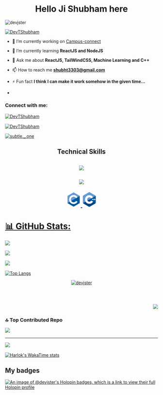 <!--  <p align="center"><img src="https://github.com/DevJSter/DevJSter/assets/115056248/ed69418e-ba93-4502-b3c1-408b0e0ac278" /> </p> -->
<h1 align="center">Hello Ji Shubham here</h1>
<p align="left"> <img src="https://komarev.com/ghpvc/?username=devjster&label=Profile%20views&color=0e75b6&style=flat" alt="devjster" /> </p>

<p align="left"> <a href="https://twitter.com/DevTShubham" target="blank"><img src="https://img.shields.io/twitter/follow/DevTShubham?logo=twitter&style=for-the-badge" alt="DevTShubham" /></a> </p>

- 🔭 I’m currently working on [Campus-connect](https://github.com/RizzlingDev-s/Campus-Connect)

- 🌱 I’m currently learning **ReactJS and NodeJS**

- 💬 Ask me about **ReactJS, TailWindCSS, Machine Learning and C++**

- 📫 How to reach me **shubht3303@gmail.com**

- ⚡ Fun fact **I think I can make it work somehow in the given time...**
- 
<h3 align="left">Connect with me:</h3>
<p align="left">
<a href="https://twitter.com/devtshubham" target="blank"><img align="center" src="https://raw.githubusercontent.com/rahuldkjain/github-profile-readme-generator/master/src/images/icons/Social/twitter.svg" alt="DevTShubham" height="30" width="40" /></a>
  
<a href="https://linkedin.com/in/devtshubham" target="blank"><img align="center" src="https://raw.githubusercontent.com/rahuldkjain/github-profile-readme-generator/master/src/images/icons/Social/linked-in-alt.svg" alt="DevTShubham" height="30" width="40" /></a>

<a href="https://instagram.com/subtle._.one" target="blank"><img align="center" src="https://raw.githubusercontent.com/rahuldkjain/github-profile-readme-generator/master/src/images/icons/Social/instagram.svg" alt="subtle._.one" height="30" width="40" /></a>
</p>
<p align="center"> <h2 align="center" > Technical Skills <h2> </p>
<p align="center">
  <a >
    <img src="https://skillicons.dev/icons?i=js,mongodb,express,react,nodejs,typescript,next,mysql" />
  </a>
</p>
<p align="center">
  <a>
    <img src="https://skillicons.dev/icons?i=html,css,bootstrap,tailwind,figma,git,github,wordpress" />
  </a>
</p>
<p align="center"> 
<a href="https://www.cprogramming.com/" target="_blank" rel="noreferrer"> <img src="https://raw.githubusercontent.com/devicons/devicon/master/icons/c/c-original.svg" alt="c" width="48" height="48"/> </a> <a href="https://www.w3schools.com/cpp/" target="_blank" rel="noreferrer"> <img src="https://raw.githubusercontent.com/devicons/devicon/master/icons/cplusplus/cplusplus-original.svg" alt="cplusplus" width="48" height="48"/>
</div>


# 📊 GitHub Stats:
![](https://github-readme-stats.vercel.app/api?username=devjster&theme=dark&hide_border=false&include_all_commits=false&count_private=false)<br/></p>
![](https://github-readme-streak-stats.herokuapp.com/?user=devjster&theme=dark&hide_border=false)<br/></p>
![](https://github-readme-stats.vercel.app/api/top-langs/?username=devjster&theme=dark&hide_border=false&include_all_commits=false&count_private=false&layout=compact)</p>
![Top Langs](https://github-readme-stats.vercel.app/api/top-langs/?username=devjster&langs_count=8&theme=dark&hide_border=false&include_all_commits=false&count_private=false)


<p align="center"> <a href="https://github-profile-trophy.vercel.app/?username=ryo-ma&theme=onedark"><img src="https://github-profile-trophy.vercel.app/?username=devjster&theme=gotham&hide_border=true&line_height=27" alt="devjster" /></a> </p>
</br></br>
<p align="right"> <img src= "https://stats.quine.sh/DevJSter/github?theme=dark"> </p>

### 🔝 Top Contributed Repo
![](https://github-contributor-stats.vercel.app/api?username=devjster&limit=5&theme=tokyonight&combine_all_yearly_contributions=true)

---
[![](https://visitcount.itsvg.in/api?id=devjster&icon=0&color=0)](https://visitcount.itsvg.in)

[![Harlok's WakaTime stats](https://github-readme-stats.vercel.app/api/wakatime?username=devjster)](https://github.com/devjster/github-readme-stats)
<!-- Proudly created with GPRM ( https://gprm.itsvg.in ) -->
## My badges
[![An image of @devjster's Holopin badges, which is a link to view their full Holopin profile](https://holopin.me/devjster)](https://holopin.io/@devjster)
